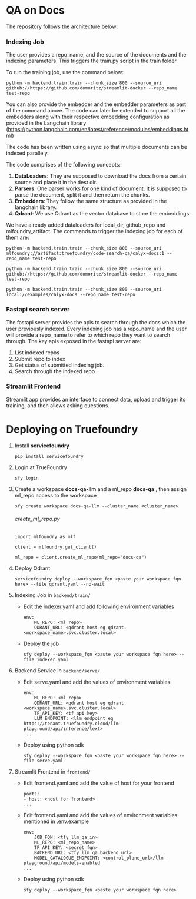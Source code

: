 # QA on Docs

The repository follows the architecture below:

### Indexing Job
The user provides a repo_name, and the source of the documents and the indexing parameters. This triggers the train.py script in the train folder. 

To run the training job, use the command below:

```
python -m backend.train.train --chunk_size 800 --source_uri github://https://github.com/domoritz/streamlit-docker --repo_name test-repo
```

You can also provide the embedder and the embedder parameters as part of the command above. The code can later be extended to support all the embedders along with their respective embedding configuration as provided in the Langchain library (https://python.langchain.com/en/latest/reference/modules/embeddings.html)

The code has been written using async so that multiple documents can be indexed parallely. 

The code comprises of the following concepts:

1. **DataLoaders**: They are supposed to download the docs from a certain source and place it in the dest dir.
2. **Parsers**: One parser works for one kind of document. It is supposed to parse the document, split it and then return the chunks.
3. **Embedders**: They follow the same structure as provided in the langchain library.
4. **Qdrant**: We use Qdrant as the vector database to store the embeddings.  

We have already added dataloaders for local_dir, github_repo and mlfoundry_artifact. The commands to trigger the indexing job for each of them are:

```
python -m backend.train.train --chunk_size 800 --source_uri mlfoundry://artifact:truefoundry/code-search-qa/calyx-docs:1 --repo_name test-repo
```

```
python -m backend.train.train --chunk_size 800 --source_uri github://https://github.com/domoritz/streamlit-docker --repo_name test-repo
```

```
python -m backend.train.train --chunk_size 800 --source_uri local://examples/calyx-docs --repo_name test-repo
```

### Fastapi search server

The fastapi server provides the apis to search through the docs which the user previously indexed. Every indexing job has a repo_name and the user will provide a repo_name to refer to which repo they want to search through. The key apis exposed in the fastapi server are:

1. List indexed repos
2. Submit repo to index
3. Get status of submitted indexing job.
4. Search through the indexed repo

### Streamlit Frontend

Streamlit app provides an interface to connect data, upload and trigger its training, and then allows asking questions.

# Deploying on Truefoundry

1. Install **servicefoundry**
    ```
   pip install servicefoundry
    ```

3. Login at TrueFoundry
    ```
   sfy login
    ```

5. Create a workspace **docs-qa-llm** and a ml_repo **docs-qa** , then assign ml_repo access to the workspace
    
    ```
   sfy create workspace docs-qa-llm --cluster_name <cluster_name>
    ```
    
    ###### create_ml_repo.py
    ```
    import mlfoundry as mlf

    client = mlfoundry.get_client()

    ml_repo = client.create_ml_repo(ml_repo="docs-qa")
    ```


2. Deploy Qdrant
    
    ```
   servicefoundry deploy --workspace_fqn <paste your workspace fqn here> --file qdrant.yaml --no-wait
    ```

4. Indexing Job in `backend/train/`

    * Edit the indexer.yaml and add following environment variables
        
        ```
        env:
            ML_REPO: <ml repo>
            QDRANT_URL: <qdrant host eg qdrant.<workspace_name>.svc.cluster.local>
        ```

    * Deploy the job
        
        ```
      sfy deploy --workspace_fqn <paste your workspace fqn here> --file indexer.yaml
        ```


5. Backend Service in `backend/serve/`

    * Edit serve.yaml and add the values of environment variables
        
        ```
        env:
            ML_REPO: <ml repo>
            QDRANT_URL: <qdrant host eg qdrant.<workspace_name>.svc.cluster.local>
            TF_API_KEY: <tf api key>
            LLM_ENDPOINT: <llm endpoint eg https://tenant.truefoundry.cloud/llm-playground/api/inference/text>
        ...
        ```

    * Deploy using python sdk
    
        ```
      sfy deploy --workspace_fqn <paste your workspace fqn here> --file serve.yaml
        ```

6. Streamlit Frontend in `frontend/`

    * Edit frontend.yaml and add the value of host for your frontend

        ```
        ports:
        - host: <host for frontend>
        ...
        ```

    * Edit frontend.yaml and add the values of environment variables mentioned in .env.example
        
        ```
        env:
            JOB_FQN: <tfy_llm_qa_in>
            ML_REPO: <ml_repo_name>
            TF_API_KEY: <secret_fqn>
            BACKEND_URL: <tfy_llm_qa_backend_url>
            MODEL_CATALOGUE_ENDPOINT: <control_plane_url>/llm-playground/api/models-enabled
        ...
        ```

    *  Deploy using python sdk
        
        ```
       sfy deploy --workspace_fqn <paste your workspace fqn here>
        ```
